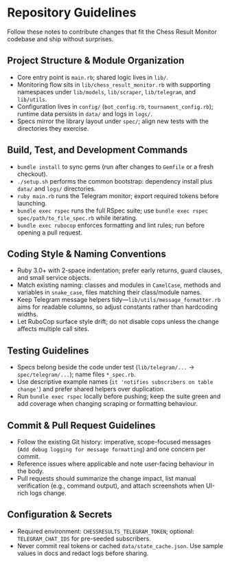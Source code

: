 # Repository Guidelines

Follow these notes to contribute changes that fit the Chess Result Monitor codebase and ship without surprises.

## Project Structure & Module Organization
- Core entry point is `main.rb`; shared logic lives in `lib/`.
- Monitoring flow sits in `lib/chess_result_monitor.rb` with supporting namespaces under `lib/models`, `lib/scraper`, `lib/telegram`, and `lib/utils`.
- Configuration lives in `config/` (`bot_config.rb`, `tournament_config.rb`); runtime data persists in `data/` and logs in `logs/`.
- Specs mirror the library layout under `spec/`; align new tests with the directories they exercise.

## Build, Test, and Development Commands
- `bundle install` to sync gems (run after changes to `Gemfile` or a fresh checkout).
- `./setup.sh` performs the common bootstrap: dependency install plus `data/` and `logs/` directories.
- `ruby main.rb` runs the Telegram monitor; export required tokens before launching.
- `bundle exec rspec` runs the full RSpec suite; use `bundle exec rspec spec/path/to_file_spec.rb` while iterating.
- `bundle exec rubocop` enforces formatting and lint rules; run before opening a pull request.

## Coding Style & Naming Conventions
- Ruby 3.0+ with 2-space indentation; prefer early returns, guard clauses, and small service objects.
- Match existing naming: classes and modules in `CamelCase`, methods and variables in `snake_case`, files matching their class/module names.
- Keep Telegram message helpers tidy—`lib/utils/message_formatter.rb` aims for readable columns, so adjust constants rather than hardcoding widths.
- Let RuboCop surface style drift; do not disable cops unless the change affects multiple call sites.

## Testing Guidelines
- Specs belong beside the code under test (`lib/telegram/...` → `spec/telegram/...`); name files `*_spec.rb`.
- Use descriptive example names (`it 'notifies subscribers on table change'`) and prefer shared helpers over duplication.
- Run `bundle exec rspec` locally before pushing; keep the suite green and add coverage when changing scraping or formatting behaviour.

## Commit & Pull Request Guidelines
- Follow the existing Git history: imperative, scope-focused messages (`Add debug logging for message formatting`) and one concern per commit.
- Reference issues where applicable and note user-facing behaviour in the body.
- Pull requests should summarize the change impact, list manual verification (e.g., command output), and attach screenshots when UI-rich logs change.

## Configuration & Secrets
- Required environment: `CHESSRESULTS_TELEGRAM_TOKEN`; optional: `TELEGRAM_CHAT_IDS` for pre-seeded subscribers.
- Never commit real tokens or cached `data/state_cache.json`. Use sample values in docs and redact logs before sharing.
